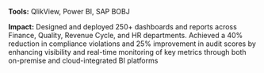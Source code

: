 **Tools:** QlikView, Power BI, SAP BOBJ

**Impact:** Designed and deployed 250+ dashboards and reports across Finance, Quality, Revenue Cycle, and HR departments. Achieved a 40% reduction in compliance violations and 25% improvement in audit scores by enhancing visibility and real-time monitoring of key metrics through both on-premise and cloud-integrated BI platforms
